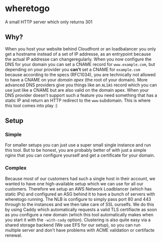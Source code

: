 # wheretogo

A small HTTP server which only returns 301


## Why?
When you host your website behind Cloudfront or an loadbalancer you only get a hostname instead of a set of IP
addresse, as an entrypoint because the actual IP addresse can changeregularly. When you now configure the DNS for your
domain you can set a CNAME record for `www.example.com`, but depending on your provider you **can't** set a CNAME for
`example.com` because according to the specs (RFC1034), you are technically not allowed to have a CNAME on your *domain
apex* (the root of your domain). More advanced DNS providers give you things like an `ALIAS` record which you can use
just like a CNAME but are also valid on the domain apex. 
When your DNS provider doesn't support such a feature you need something that has a static IP and return an HTTP
redirect to the `www` subdomain. This is where this tool comes into play :)

## Setup

### Simple
For smaller setups you can just use a super small single instance and run this tool. But to be honest, you are probably
better of with just a simple nginx that you can configure yourself and get a certificate for your domain.

### Complex
Because most of our customers had such a single host in their account, we wanted to have one high-available setup which
we can use for all our customers. Therefore we setup an AWS Network Loadblancer (which has static IPs) and configured
an ASG behind it to have a bunch of servers with wheretogo running. The NLB is configure to simply pass port 80 and 443
through to the instances and we then take care of SSL ourselfs. We do this by using Caddy which automatically requests
a valid TLS certifiacte as soon as you configure a new domain (which this tool automatically makes when you start it
with the `-with-cady` option). Clustering is also quite easy via a shared storage backend (We use EFS for our setup),
so you can run multiple server and don't have problems with ACME validation or certifacte renewal.
